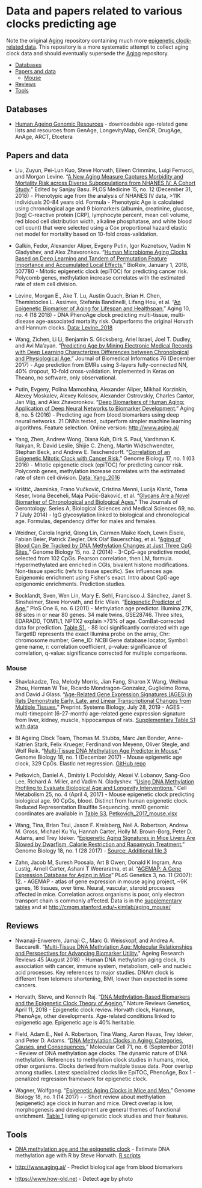 # Data and papers related to various clocks predicting age

Note the original [Aging](https://github.com/mdozmorov/Aging) repository containing much more [epigenetic clock-related data](https://github.com/mdozmorov/Aging/tree/master/data). This repository is a more systematic attempt to collect aging clock data and should eventually supersede the [Aging](https://github.com/mdozmorov/Aging) repository.

* [Databases](#databases)
* [Papers and data](#papers-and-data)
  * [Mouse](#mouse)
* [Reviews](#reviews)
* [Tools](#tools)

## Databases

- [Human Ageing Genomic Resources](https://genomics.senescence.info/download.html) - downloadable age-related gene lists and resources from GenAge, LongevityMap, GenDR, DrugAge, AnAge, ARCT, Etcetera

## Papers and data

- Liu, Zuyun, Pei-Lun Kuo, Steve Horvath, Eileen Crimmins, Luigi Ferrucci, and Morgan Levine. “[A New Aging Measure Captures Morbidity and Mortality Risk across Diverse Subpopulations from NHANES IV: A Cohort Study](https://doi.org/10.1371/journal.pmed.1002718).” Edited by Sanjay Basu. PLOS Medicine 15, no. 12 (December 31, 2018) - Phenotypic age from the analysis of NHANES IV data, >11K individuals 20-84 years old. Formula - Phenotypic Age is calculated using chronological age and 9 biomarkers (albumin, creatinine, glucose, [log] C-reactive protein [CRP], lymphocyte percent, mean cell volume, red blood cell distribution width, alkaline phosphatase, and white blood cell count) that were selected using a Cox proportional hazard elastic net model for mortality based on 10-fold cross-validation. 

- Galkin, Fedor, Alexander Aliper, Evgeny Putin, Igor Kuznetsov, Vadim N Gladyshev, and Alex Zhavoronkov. “[Human Microbiome Aging Clocks Based on Deep Learning and Tandem of Permutation Feature Importance and Accumulated Local Effects.](https://doi.org/10.1101/507780)” BioRxiv, January 1, 2018, 507780 - Mitotic epigenetic clock (epiTOC) for predicting cancer risk. Polycomb genes, methylation increase correlates with the estimated rate of stem cell division.

- Levine, Morgan E., Ake T. Lu, Austin Quach, Brian H. Chen, Themistocles L. Assimes, Stefania Bandinelli, Lifang Hou, et al. “[An Epigenetic Biomarker of Aging for Lifespan and Healthspan.](https://doi.org/10.18632/aging.101414)” Aging 10, no. 4 (18 2018) - DNA PhenoAge clock predicting multi-tissue, multi-disease age-associated mortality risk. Outperforms the original Horvath and Hannum clocks. [Data: Levine_2018](data/Levine_2018/)

- Wang, Zichen, Li Li, Benjamin S. Glicksberg, Ariel Israel, Joel T. Dudley, and Avi Ma’ayan. “[Predicting Age by Mining Electronic Medical Records with Deep Learning Characterizes Differences between Chronological and Physiological Age.](https://doi.org/10.1016/j.jbi.2017.11.003)” Journal of Biomedical Informatics 76 (December 2017) - Age prediction from EMRs using 3-layers fully-connected NN, 40% dropout, 10-fold cross-validation. Implemented in Keras on Theano, no software, only observational.

- Putin, Evgeny, Polina Mamoshina, Alexander Aliper, Mikhail Korzinkin, Alexey Moskalev, Alexey Kolosov, Alexander Ostrovskiy, Charles Cantor, Jan Vijg, and Alex Zhavoronkov. “[Deep Biomarkers of Human Aging: Application of Deep Neural Networks to Biomarker Development.](https://doi.org/10.18632/aging.100968)” Aging 8, no. 5 (2016) - Predicting age from blood biomarkers using deep neural networks. 21 DNNs tested, outperform simpler machine learning algorithms. Feature selection. Online version: http://www.aging.ai/

- Yang, Zhen, Andrew Wong, Diana Kuh, Dirk S. Paul, Vardhman K. Rakyan, R. David Leslie, Shijie C. Zheng, Martin Widschwendter, Stephan Beck, and Andrew E. Teschendorff. “[Correlation of an Epigenetic Mitotic Clock with Cancer Risk.](https://doi.org/10.1186/s13059-016-1064-3)” Genome Biology 17, no. 1 (03 2016) - Mitotic epigenetic clock (epiTOC) for predicting cancer risk. Polycomb genes, methylation increase correlates with the estimated rate of stem cell division. [Data: Yang_2016](data/Yang_2016/)

- Krištić, Jasminka, Frano Vučković, Cristina Menni, Lucija Klarić, Toma Keser, Ivona Beceheli, Maja Pučić-Baković, et al. “[Glycans Are a Novel Biomarker of Chronological and Biological Ages.](https://doi.org/10.1093/gerona/glt190)” The Journals of Gerontology. Series A, Biological Sciences and Medical Sciences 69, no. 7 (July 2014) - IgG glycosylation linked to biological and chronological age. Formulas, dependency differ for males and females.

- Weidner, Carola Ingrid, Qiong Lin, Carmen Maike Koch, Lewin Eisele, Fabian Beier, Patrick Ziegler, Dirk Olaf Bauerschlag, et al. “[Aging of Blood Can Be Tracked by DNA Methylation Changes at Just Three CpG Sites.](https://doi.org/10.1186/gb-2014-15-2-r24)” Genome Biology 15, no. 2 (2014) - 3-CpG-age predictive model, selected from 102 CpGs. Pearson correlation, then LM, formula. Hypermethylated are enriched in CGIs, bivalent histone modifications. Non-tissue specific (refs to tissue specific). Sex influences age. Epigenomic enrichment using Fisher's exact. Intro about CpG-age epigenomic enrichments. Prediction studies.

- Bocklandt, Sven, Wen Lin, Mary E. Sehl, Francisco J. Sánchez, Janet S. Sinsheimer, Steve Horvath, and Eric Vilain. “[Epigenetic Predictor of Age.](https://doi.org/10.1371/journal.pone.0014821)” PloS One 6, no. 6 (2011) - Methylation age predictor. Illumina 27K,  88 sites in or near 80 genes. 34 male twins, GSE28746. Three sites, EDARADD, TOM1L1, NPTX2 explain >73% of age. ComBat-corrected data for prediction. [Table S1.](https://journals.plos.org/plosone/article/file?type=supplementary&id=info:doi/10.1371/journal.pone.0014821.s002) - 88 loci significantly correlated with age TargetID represents the exact Illumina probe on the array, Chr: chromosome number, Gene_ID: NCBI Gene database locator, Symbol: gene name, r: correlation coefficient, p-value: significance of correlation, q-value: significance corrected for multiple comparisons.

### Mouse

- Shavlakadze, Tea, Melody Morris, Jian Fang, Sharon X Wang, Weihua Zhou, Herman W Tse, Ricardo Mondragon-Gonzalez, Guglielmo Roma, and David J Glass. “[Age-Related Gene Expression Signatures (AGES) in Rats Demonstrate Early, Late, and Linear Transcriptional Changes from Multiple Tissues.](https://doi.org/10.1101/717835)” Preprint. Systems Biology, July 28, 2019 - AGES - multi-timepoint (6-27-month) age-related gene expression signature from liver, kidney, muscle, hippocampus of rats. [Supplementary Table S1 with data](https://www.cell.com/cell-reports/fulltext/S2211-1247(19)31091-5#secsectitle0155)

- BI Ageing Clock Team, Thomas M. Stubbs, Marc Jan Bonder, Anne-Katrien Stark, Felix Krueger, Ferdinand von Meyenn, Oliver Stegle, and Wolf Reik. “[Multi-Tissue DNA Methylation Age Predictor in Mouse.](https://doi.org/10.1186/s13059-017-1203-5)” Genome Biology 18, no. 1 (December 2017) - Mouse epigenetic age clock, 329 CpGs. Elastic net regression. [GitHub repo](https://github.com/EpigenomeClock/MouseEpigeneticClock)

- Petkovich, Daniel A., Dmitriy I. Podolskiy, Alexei V. Lobanov, Sang-Goo Lee, Richard A. Miller, and Vadim N. Gladyshev. “[Using DNA Methylation Profiling to Evaluate Biological Age and Longevity Interventions.](https://doi.org/10.1016/j.cmet.2017.03.016)” Cell Metabolism 25, no. 4 (April 4, 2017) - Mouse epigenetic clock predicting biological age. 90 CpGs, blood. Distinct from human epigenetic clock. Reduced Representation Bisulfite Sequencing. mm10 genomic coordinates are available in [Table S3](https://www.cell.com/cms/10.1016/j.cmet.2017.03.016/attachment/08ea219a-4d0a-430b-9062-0bc103e20c20/mmc4.xlsx), [Petkovich_2017_mouse.xlsx](data/Petkovich_2017_mouse.xlsx)

- Wang, Tina, Brian Tsui, Jason F. Kreisberg, Neil A. Robertson, Andrew M. Gross, Michael Ku Yu, Hannah Carter, Holly M. Brown-Borg, Peter D. Adams, and Trey Ideker. “[Epigenetic Aging Signatures in Mice Livers Are Slowed by Dwarfism, Calorie Restriction and Rapamycin Treatment.](https://doi.org/10.1186/s13059-017-1186-2)” Genome Biology 18, no. 1 (28 2017) - [Source: Additional file 3](https://static-content.springer.com/esm/art%3A10.1186%2Fs13059-017-1186-2/MediaObjects/13059_2017_1186_MOESM3_ESM.xlsx)

- Zahn, Jacob M, Suresh Poosala, Art B Owen, Donald K Ingram, Ana Lustig, Arnell Carter, Ashani T Weeraratna, et al. “[AGEMAP: A Gene Expression Database for Aging in Mice](https://journals.plos.org/plosgenetics/article?id=10.1371/journal.pgen.0030201)” PLoS Genetics 3, no. 11 (2007): 12. - AGEMAP - atlas of gene expression in mouse aging project, \~9K genes, 16 tissues, over time. Neural, vascular, steroid processes affected in mice. Correlation across organisms is poor, only electron transport chain is commonly affected. Data is in the [supplementary tables](https://journals.plos.org/plosgenetics/article?id=10.1371/journal.pgen.0030201#s5) and at http://cmgm.stanford.edu/~kimlab/aging_mouse/

## Reviews

- Nwanaji-Enwerem, Jamaji C., Marc G. Weisskopf, and Andrea A. Baccarelli. “[Multi-Tissue DNA Methylation Age: Molecular Relationships and Perspectives for Advancing Biomarker Utility.](https://doi.org/10.1016/j.arr.2018.04.005)” Ageing Research Reviews 45 (August 2018) -  Human DNA methylation aging clock, its association with cancer, immune system, metabolism, cell- and nucleic acid processes. Key references to major studies. DNAm clock is different from telomere shortening, BMI, lower than expected in some cancers.

- Horvath, Steve, and Kenneth Raj. “[DNA Methylation-Based Biomarkers and the Epigenetic Clock Theory of Ageing.](https://doi.org/10.1038/s41576-018-0004-3)” Nature Reviews Genetics, April 11, 2018 - Epigenetic clock review. Horvath clock, Hannum, PhenoAge, other developments. Age-related conditions linked to epigenetic age. Epigenetic age is 40% heritable.

- Field, Adam E., Neil A. Robertson, Tina Wang, Aaron Havas, Trey Ideker, and Peter D. Adams. “[DNA Methylation Clocks in Aging: Categories, Causes, and Consequences.](https://doi.org/10.1016/j.molcel.2018.08.008)” Molecular Cell 71, no. 6 (September 2018) - Review of DNA methylation age clocks. The dynamic nature of DNA methylation. References to methylation clock studies in humans, mice, other organisms. Clocks derived from multiple tissue data. Poor overlap among studies. Latest specialized clocks like EpiTOC, PhenoAge,  Box 1 - penalized regression framework for epigenetic clock.

- Wagner, Wolfgang. “[Epigenetic Aging Clocks in Mice and Men.](https://doi.org/10.1186/s13059-017-1245-8)” Genome Biology 18, no. 1 (14 2017) - - Short review about methylation (epigenetic) age clock in human and mice. Direct overlap is low, morphogenesis and development are general themes of functional enrichment. [Table 1](https://genomebiology.biomedcentral.com/articles/10.1186/s13059-017-1245-8#Tab1) listing epigenetic clock studies and their features.


## Tools

- [DNA methylation age and the epigenetic clock](https://horvath.genetics.ucla.edu/html/dnamage/) - Estimate DNA methylation age with R by Steve Horvath. [R scripts](tools/horvath_clock)

- http://www.aging.ai/ - Predict biological age from blood biomarkers

- https://www.how-old.net - Detect age by photo